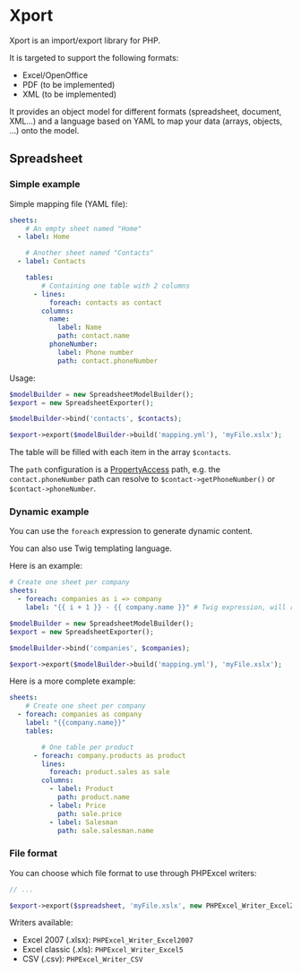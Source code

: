 # Xport

Xport is an import/export library for PHP.

It is targeted to support the following formats:

- Excel/OpenOffice
- PDF (to be implemented)
- XML (to be implemented)

It provides an object model for different formats (spreadsheet, document, XML…) and a language based on YAML to map your data (arrays, objects, …) onto the model.

## Spreadsheet

### Simple example

Simple mapping file (YAML file):

```yaml
sheets:
    # An empty sheet named "Home"
  - label: Home

    # Another sheet named "Contacts"
  - label: Contacts

    tables:
        # Containing one table with 2 columns
      - lines:
          foreach: contacts as contact
        columns:
          name:
            label: Name
            path: contact.name
          phoneNumber:
            label: Phone number
            path: contact.phoneNumber
```

Usage:

```php
$modelBuilder = new SpreadsheetModelBuilder();
$export = new SpreadsheetExporter();

$modelBuilder->bind('contacts', $contacts);

$export->export($modelBuilder->build('mapping.yml'), 'myFile.xslx');
```

The table will be filled with each item in the array `$contacts`.

The `path` configuration is a [PropertyAccess](http://symfony.com/doc/master/components/property_access/index.html) path, e.g. the `contact.phoneNumber` path can resolve to `$contact->getPhoneNumber()` or `$contact->phoneNumber`.

### Dynamic example

You can use the `foreach` expression to generate dynamic content.

You can also use Twig templating language.

Here is an example:

```yaml
# Create one sheet per company
sheets:
  - foreach: companies as i => company
    label: "{{ i + 1 }} - {{ company.name }}" # Twig expression, will result in (for example): "1 - Company Name"
```

```php
$modelBuilder = new SpreadsheetModelBuilder();
$export = new SpreadsheetExporter();

$modelBuilder->bind('companies', $companies);

$export->export($modelBuilder->build('mapping.yml'), 'myFile.xslx');
```

Here is a more complete example:

```yaml
sheets:
    # Create one sheet per company
  - foreach: companies as company
    label: "{{company.name}}"
    tables:

        # One table per product
      - foreach: company.products as product
        lines:
          foreach: product.sales as sale
        columns:
          - label: Product
            path: product.name
          - label: Price
            path: sale.price
          - label: Salesman
            path: sale.salesman.name
```

### File format

You can choose which file format to use through PHPExcel writers:

```php
// ...

$export->export($spreadsheet, 'myFile.xslx', new PHPExcel_Writer_Excel2007());
```

Writers available:

- Excel 2007 (.xlsx): `PHPExcel_Writer_Excel2007`
- Excel classic (.xls): `PHPExcel_Writer_Excel5`
- CSV (.csv): `PHPExcel_Writer_CSV`
